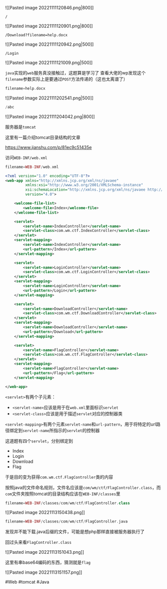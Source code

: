 ![[Pasted image 20221111120846.png|800]]

```
/
```

![[Pasted image 20221111120901.png|800]]

```
/Download?filename=help.docx
```

![[Pasted image 20221111120942.png|500]]

```
/Login
```

![[Pasted image 20221111121009.png|500]]

`java`实现的`web`服务真没接触过，这题算是学习了
查看大佬的wp发现这个`filename`参数实际上是要通过`POST`方法传递的（这也太离谱了）
```php
filename=help.docx
```

![[Pasted image 20221111202541.png|500]]

```php
/abc
```

![[Pasted image 20221111204042.png|800]]

服务器是`tomcat`

这里有一篇介绍tomcat目录结构的文章

https://www.jianshu.com/p/81ec9c51435e

访问`WEB-INF/web.xml`
```php
filename=WEB-INF/web.xml
```
```xml
<?xml version="1.0" encoding="UTF-8"?>
<web-app xmlns="http://xmlns.jcp.org/xml/ns/javaee"
         xmlns:xsi="http://www.w3.org/2001/XMLSchema-instance"
         xsi:schemaLocation="http://xmlns.jcp.org/xml/ns/javaee http://xmlns.jcp.org/xml/ns/javaee/web-app_4_0.xsd"
         version="4.0">

    <welcome-file-list>
        <welcome-file>Index</welcome-file>
    </welcome-file-list>

    <servlet>
        <servlet-name>IndexController</servlet-name>
        <servlet-class>com.wm.ctf.IndexController</servlet-class>
    </servlet>
    <servlet-mapping>
        <servlet-name>IndexController</servlet-name>
        <url-pattern>/Index</url-pattern>
    </servlet-mapping>

    <servlet>
        <servlet-name>LoginController</servlet-name>
        <servlet-class>com.wm.ctf.LoginController</servlet-class>
    </servlet>
    <servlet-mapping>
        <servlet-name>LoginController</servlet-name>
        <url-pattern>/Login</url-pattern>
    </servlet-mapping>

    <servlet>
        <servlet-name>DownloadController</servlet-name>
        <servlet-class>com.wm.ctf.DownloadController</servlet-class>
    </servlet>
    <servlet-mapping>
        <servlet-name>DownloadController</servlet-name>
        <url-pattern>/Download</url-pattern>
    </servlet-mapping>

    <servlet>
        <servlet-name>FlagController</servlet-name>
        <servlet-class>com.wm.ctf.FlagController</servlet-class>
    </servlet>
    <servlet-mapping>
        <servlet-name>FlagController</servlet-name>
        <url-pattern>/Flag</url-pattern>
    </servlet-mapping>

</web-app>
```
`<servlet>`有两个子元素：
- `<servlet-name>`应该是用于在`web.xml`里面标识`servlet`
- `<servlet-class>`应该是用于描述`servlet`对应的控制器类

`<servlet-mapping>`有两个元素`servlet-name`和`url-pattern`，用于将特定的url路径绑定到`servlet-name`所指示的`servlet`的控制器

这道题有四个`servlet`，分别绑定到
- Index
- Login
- Download
- Flag

于是目的变为获得`com.wm.ctf.FlagController`类的内容

按照java的文件命名规则，文件名应该是`com/wm/ctf/FlagController.class`，而`com`文件夹按照tomcat的目录结构应该在`WEB-INF/classes`里
```php
filename=WEB-INF/classes/com/wm/ctf/FlagController.class
```
![[Pasted image 20221113150438.png]]
```php
filename=WEB-INF/classes/com/wm/ctf/FlagController.java
```

发现并不能下载.java后缀的文件，可能是想php那样直接被服务器执行了

回过头来看`FlagController.class`

![[Pasted image 20221113151043.png]]

这里有串base64编码的东西，猜测就是`flag`

![[Pasted image 20221113151157.png]]

#Web #tomcat #Java